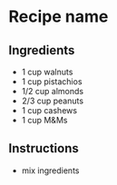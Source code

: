 # Recipe name

## Ingredients

- 1 cup walnuts
- 1 cup pistachios
- 1/2 cup almonds
- 2/3 cup peanuts
- 1 cup cashews
- 1 cup M&Ms


## Instructions

- mix ingredients
